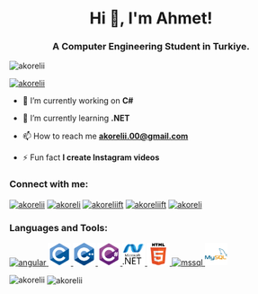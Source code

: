 <h1 align="center">Hi 👋, I'm Ahmet!</h1>
<h3 align="center">A Computer Engineering Student in Turkiye.</h3>

<p align="left"> <img src="https://komarev.com/ghpvc/?username=akorelii&label=Profile%20views&color=0e75b6&style=flat" alt="akorelii" /> </p>

<p align="left"> <a href="https://github.com/ryo-ma/github-profile-trophy"><img src="https://github-profile-trophy.vercel.app/?username=akorelii" alt="akorelii" /></a> </p>

- 🔭 I’m currently working on **C#**

- 🌱 I’m currently learning **.NET**

- 📫 How to reach me **akorelii.00@gmail.com**

- ⚡ Fun fact **I create Instagram videos**

<h3 align="left">Connect with me:</h3>
<p align="left">
<a href="https://twitter.com/akorelii" target="blank"><img align="center" src="https://raw.githubusercontent.com/rahuldkjain/github-profile-readme-generator/master/src/images/icons/Social/twitter.svg" alt="akorelii" height="30" width="40" /></a>
<a href="https://linkedin.com/in/akoreli" target="blank"><img align="center" src="https://raw.githubusercontent.com/rahuldkjain/github-profile-readme-generator/master/src/images/icons/Social/linked-in-alt.svg" alt="akoreli" height="30" width="40" /></a>
<a href="https://instagram.com/akoreliift" target="blank"><img align="center" src="https://raw.githubusercontent.com/rahuldkjain/github-profile-readme-generator/master/src/images/icons/Social/instagram.svg" alt="akoreliift" height="30" width="40" /></a>
<a href="https://www.youtube.com/c/akoreliift" target="blank"><img align="center" src="https://raw.githubusercontent.com/rahuldkjain/github-profile-readme-generator/master/src/images/icons/Social/youtube.svg" alt="akoreliift" height="30" width="40" /></a>
<a href="https://www.leetcode.com/akoreli" target="blank"><img align="center" src="https://raw.githubusercontent.com/rahuldkjain/github-profile-readme-generator/master/src/images/icons/Social/leet-code.svg" alt="akoreli" height="30" width="40" /></a>
</p>

<h3 align="left">Languages and Tools:</h3>
<p align="left"> <a href="https://angular.io" target="_blank" rel="noreferrer"> <img src="https://angular.io/assets/images/logos/angular/angular.svg" alt="angular" width="40" height="40"/> </a> <a href="https://www.cprogramming.com/" target="_blank" rel="noreferrer"> <img src="https://raw.githubusercontent.com/devicons/devicon/master/icons/c/c-original.svg" alt="c" width="40" height="40"/> </a> <a href="https://www.w3schools.com/cpp/" target="_blank" rel="noreferrer"> <img src="https://raw.githubusercontent.com/devicons/devicon/master/icons/cplusplus/cplusplus-original.svg" alt="cplusplus" width="40" height="40"/> </a> <a href="https://www.w3schools.com/cs/" target="_blank" rel="noreferrer"> <img src="https://raw.githubusercontent.com/devicons/devicon/master/icons/csharp/csharp-original.svg" alt="csharp" width="40" height="40"/> </a> <a href="https://dotnet.microsoft.com/" target="_blank" rel="noreferrer"> <img src="https://raw.githubusercontent.com/devicons/devicon/master/icons/dot-net/dot-net-original-wordmark.svg" alt="dotnet" width="40" height="40"/> </a> <a href="https://www.w3.org/html/" target="_blank" rel="noreferrer"> <img src="https://raw.githubusercontent.com/devicons/devicon/master/icons/html5/html5-original-wordmark.svg" alt="html5" width="40" height="40"/> </a> <a href="https://www.microsoft.com/en-us/sql-server" target="_blank" rel="noreferrer"> <img src="https://www.svgrepo.com/show/303229/microsoft-sql-server-logo.svg" alt="mssql" width="40" height="40"/> </a> <a href="https://www.mysql.com/" target="_blank" rel="noreferrer"> <img src="https://raw.githubusercontent.com/devicons/devicon/master/icons/mysql/mysql-original-wordmark.svg" alt="mysql" width="40" height="40"/> </a> </p>

<p><img align="left" src="https://github-readme-stats.vercel.app/api/top-langs?username=akorelii&show_icons=true&locale=en&layout=compact" alt="akorelii" /></p>

<p>&nbsp;<img align="center" src="https://github-readme-stats.vercel.app/api?username=akorelii&show_icons=true&locale=en" alt="akorelii" /></p>
